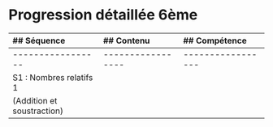 # Progression détaillée 6ème

| ## Séquence       |        ## Contenu | ## Compétence     |
| :---------------- | :---------------- | :---------------- |
| ----------------- | ----------------- | ----------------- |
|  S1 : Nombres relatifs 1 |            ||
|(Addition et soustraction)|            ||